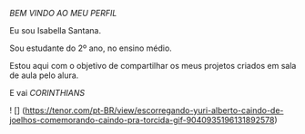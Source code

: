*BEM VINDO AO MEU PERFIL*

Eu sou Isabella Santana.

Sou estudante do 2º ano, no ensino médio.

Estou aqui com o objetivo de compartilhar os meus projetos criados em sala de aula pelo alura.

E vai *CORINTHIANS*

! [] (https://tenor.com/pt-BR/view/escorregando-yuri-alberto-caindo-de-joelhos-comemorando-caindo-pra-torcida-gif-9040935196131892578)
